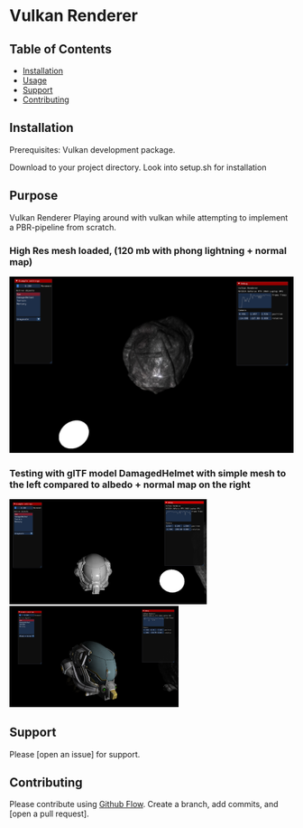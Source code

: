 # Vulkan Renderer


## Table of Contents

- [Installation](#installation)
- [Usage](#usage)
- [Support](#support)
- [Contributing](#contributing)



## Installation
Prerequisites:
Vulkan development package.

Download to your project directory.
Look into setup.sh for installation

## Purpose

Vulkan Renderer
Playing around with vulkan while attempting to implement a PBR-pipeline from scratch.


### High Res mesh loaded, (120 mb with phong lightning + normal map)
<p float="center">
  <img src="/Pictures/vulkan_render.png" alt="render" width="600" />
</p>

### Testing with glTF model DamagedHelmet with simple mesh to the left compared to albedo + normal map on the right
<p float="center">
  <img src="/Pictures/vulkan_render2.png" alt="render" width="350" />
  <img src="/Pictures/vulkan_render3.png" alt="render" width="300" />
</p>



## Support

Please [open an issue] for support.

## Contributing

Please contribute using [Github Flow](https://guides.github.com/introduction/flow/). Create a branch, add commits, and [open a pull request].
